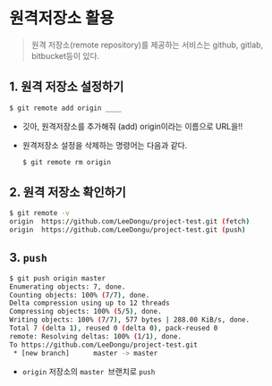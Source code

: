 # 원격저장소 활용

> 원격 저장소(remote repository)를 제공하는 서비스는 github, gitlab, bitbucket등이 있다.



## 1. 원격 저장소 설정하기

```bash
$ git remote add origin ____
```

* 깃아, 원격저장소를 추가해줘 (add) origin이라는 이름으로 URL을!!

* 원격저장소 설정을 삭제하는 명령어는 다음과 같다.

  ```bash
  $ git remote rm origin
  ```



## 2. 원격 저장소 확인하기

```bash
$ git remote -v
origin  https://github.com/LeeDongu/project-test.git (fetch)
origin  https://github.com/LeeDongu/project-test.git (push)
```



## 3. `push`

```bash
$ git push origin master
Enumerating objects: 7, done.
Counting objects: 100% (7/7), done.
Delta compression using up to 12 threads
Compressing objects: 100% (5/5), done.
Writing objects: 100% (7/7), 577 bytes | 288.00 KiB/s, done.
Total 7 (delta 1), reused 0 (delta 0), pack-reused 0
remote: Resolving deltas: 100% (1/1), done.
To https://github.com/LeeDongu/project-test.git
 * [new branch]      master -> master

```

* `origin` 저장소의 `master `브랜치로 `push`

  

